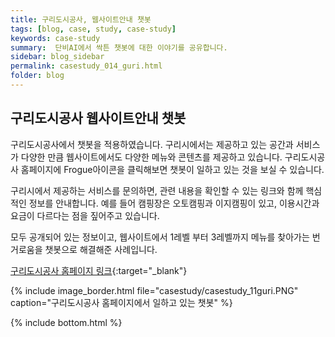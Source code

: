 ```yaml
---
title: 구리도시공사, 웹사이트안내 챗봇
tags: [blog, case, study, case-study]
keywords: case-study
summary:  단비AI에서 싹튼 챗봇에 대한 이야기를 공유합니다.
sidebar: blog_sidebar
permalink: casestudy_014_guri.html
folder: blog
---
```



## 구리도시공사 웹사이트안내 챗봇
구리도시공사에서 챗봇을 적용하였습니다. 구리시에서는 제공하고 있는 공간과 서비스가 다양한 만큼 웹사이트에서도 다양한 메뉴와 콘텐츠를 제공하고 있습니다. 구리도시공사 홈페이지에 Frogue아이콘을 클릭해보면 챗봇이 일하고 있는 것을 보실 수 있습니다.

구리시에서 제공하는 서비스를 문의하면, 관련 내용을 확인할 수 있는 링크와 함께 핵심적인 정보를 안내합니다.
예를 들어 캠핑장은 오토캠핑과 이지캠핑이 있고, 이용시간과 요금이 다르다는 점을 짚어주고 있습니다.

모두 공개되어 있는 정보이고, 웹사이트에서 1레벨 부터 3레벨까지 메뉴를 찾아가는 번거로움을 챗봇으로 해결해준 사례입니다.

[구리도시공사 홈페이지 링크](http://http://www.gwdcguri.or.kr/){:target="_blank"}

{% include image_border.html file="casestudy/casestudy_11guri.PNG" caption="구리도시공사 홈페이지에서 일하고 있는 챗봇" %}




{% include bottom.html %}
